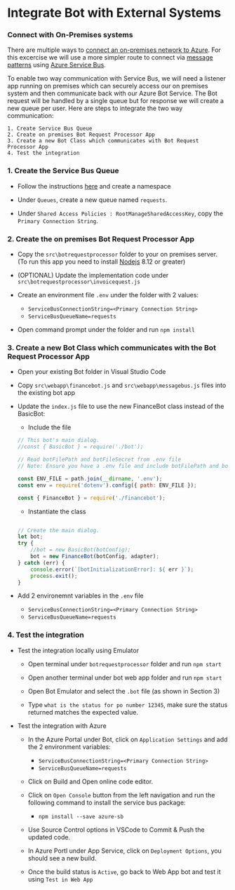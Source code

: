 # Integrate Bot with External Systems


### Connect with On-Premises systems

There are multiple ways to [connect an on-premises network to Azure](https://docs.microsoft.com/en-us/azure/architecture/reference-architectures/hybrid-networking/). For this excercise we will use a more simpler route to connect via [message patterns](https://docs.microsoft.com/en-us/azure/architecture/patterns/category/messaging) using [Azure Service Bus](https://docs.microsoft.com/en-us/azure/service-bus-messaging/service-bus-messaging-overview).

To enable two way communication with Service Bus, we will need a listener app running on premises which can securely access our on premises system and then communicate back with our Azure Bot Service. The Bot request will be handled by a single queue but for response we will create a new queue per user. Here are steps to integrate the two way communication:

    1. Create Service Bus Queue
    2. Create on premises Bot Request Processor App
    3. Create a new Bot Class which communicates with Bot Request Processor App
    4. Test the integration  

### 1. Create the Service Bus Queue

- Follow the instructions [here](https://docs.microsoft.com/en-us/azure/service-bus-messaging/service-bus-dotnet-get-started-with-queues#1-create-a-namespace-using-the-azure-portal) and create a namespace

- Under `Queues`, create a new queue named `requests`.

- Under `Shared Access Policies : RootManageSharedAccessKey`, copy the `Primary Connection String`.

### 2. Create the on premises Bot Request Processor App

- Copy the `src\botrequestprocessor` folder to your on premises server. (To run this app you need to install [Nodejs](https://nodejs.org/en/) 8.12 or greater)

- (OPTIONAL) Update the implementation code under `src\botrequestprocessor\invoicequest.js`

- Create an environment file `.env` under the folder with 2 values:

    - `ServiceBusConnectionString=<Primary Connection String>`
    - `ServiceBusQueueName=requests`

- Open command prompt under the folder and run `npm install`

### 3. Create a new Bot Class which communicates with the Bot Request Processor App

- Open your existing Bot folder in Visual Studio Code

- Copy `src\webapp\financebot.js` and `src\webapp\messagebus.js` files into the existing bot app

- Update the `index.js` file to use the new FinanceBot class instead of the BasicBot:


    - Include the file 

    ```javascript
    // This bot's main dialog.
    //const { BasicBot } = require('./bot');

    // Read botFilePath and botFileSecret from .env file
    // Note: Ensure you have a .env file and include botFilePath and botFileSecret.
    
    const ENV_FILE = path.join(__dirname, '.env');
    const env = require('dotenv').config({ path: ENV_FILE });

    const { FinanceBot } = require('./financebot');
    ```

    - Instantiate the class
    
    ```javascript

    // Create the main dialog.
    let bot;
    try {
        //bot = new BasicBot(botConfig);
        bot = new FinanceBot(botConfig, adapter);
    } catch (err) {
        console.error(`[botInitializationError]: ${ err }`);
        process.exit();
    }

    ```

- Add 2 environemnt variables in the `.env` file

    - `ServiceBusConnectionString=<Primary Connection String>`
    - `ServiceBusQueueName=requests`

### 4. Test the integration  

- Test the integration locally using Emulator

    - Open terminal under `botrequestprocessor` folder and run `npm start`

    - Open another terminal under bot web app folder and run `npm start`

    - Open Bot Emulator and select the `.bot` file (as shown in Section 3)

    - Type `what is the status for po number 12345`, make sure the status returned matches the expected value.

- Test the integration with Azure

    - In the Azure Portal under Bot, click on `Application Settings` and add the 2 environment variables:

        - `ServiceBusConnectionString=<Primary Connection String>`
        - `ServiceBusQueueName=requests`

    - Click on Build and Open online code editor.

    - Click on `Open Console` button from the left navigation and run the following command to install the service bus package:

        - `npm install --save azure-sb`

    - Use Source Control options in VSCode to Commit & Push the updated code.

    - In Azure Portl under App Service, click on `Deployment Options`, you should see a new build.

    - Once the build status is `Active`, go back to Web App bot and test it using `Test in Web App`


